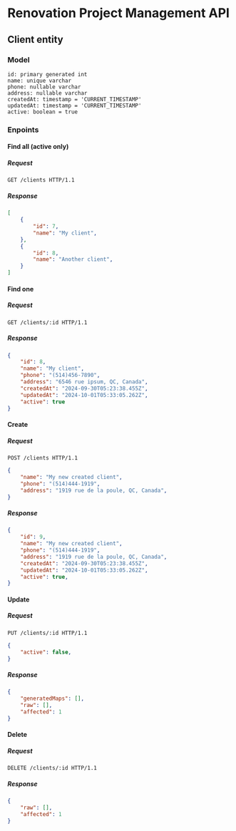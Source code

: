 # Renovation Project Management API

## Client entity

### Model
```postgresql
id: primary generated int
name: unique varchar
phone: nullable varchar
address: nullable varchar
createdAt: timestamp = 'CURRENT_TIMESTAMP'
updatedAt: timestamp = 'CURRENT_TIMESTAMP'
active: boolean = true
```

### Enpoints

#### Find all (active only)
##### Request
```http
GET /clients HTTP/1.1
```
##### Response
```json
[
    {
        "id": 7,
        "name": "My client",
    }, 
    {
        "id": 8,
        "name": "Another client",
    }
]
```

#### Find one
##### Request
```http
GET /clients/:id HTTP/1.1
```
##### Response
```json
{
    "id": 8,
    "name": "My client",
    "phone": "(514)456-7890",
    "address": "6546 rue ipsum, QC, Canada",     
    "createdAt": "2024-09-30T05:23:38.455Z",
    "updatedAt": "2024-10-01T05:33:05.262Z",
    "active": true
}
```

#### Create
##### Request
```http
POST /clients HTTP/1.1
```
```json
{
    "name": "My new created client",
    "phone": "(514)444-1919",
    "address": "1919 rue de la poule, QC, Canada",     
}
```
##### Response
```json
{
    "id": 9,
    "name": "My new created client",
    "phone": "(514)444-1919",
    "address": "1919 rue de la poule, QC, Canada",   
    "createdAt": "2024-09-30T05:23:38.455Z",
    "updatedAt": "2024-10-01T05:33:05.262Z",
    "active": true,
}
```

#### Update
##### Request
```http
PUT /clients/:id HTTP/1.1
```
```json
{
    "active": false,
}
```
##### Response
```json
{
    "generatedMaps": [],
    "raw": [],
    "affected": 1
}
```

#### Delete
##### Request
```http
DELETE /clients/:id HTTP/1.1
```
##### Response
```json
{
    "raw": [],
    "affected": 1
}
```